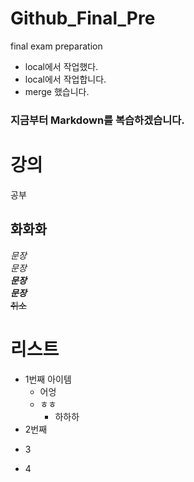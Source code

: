 # Github_Final_Pre
final exam preparation

- local에서 작업했다.
- local에서 작업합니다. 
- merge 했습니다.

### 지금부터 Markdown를 복습하겠습니다.  

강의  
=========  
공부  

화화화  
---------

*문장*  
_문장_  
**_문장_**  
***문장***  
~~취소~~  

# 리스트  
- 1번째 아이템  
   - 어엉
   - ㅎㅎ
      - 하하하
- 2번째  
+ 3  
* 4  
